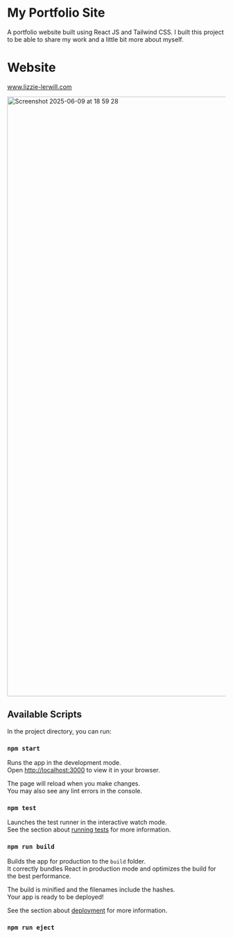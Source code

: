 # My Portfolio Site

A portfolio website built using React JS and Tailwind CSS. I built this project to be able to share my work and a little bit more about myself.

# Website

www.lizzie-lerwill.com

<img width="1380" alt="Screenshot 2025-06-09 at 18 59 28" src="https://github.com/user-attachments/assets/5253ec0d-b7d0-431c-917a-16feaeb449ba" />

## Available Scripts

In the project directory, you can run:

### `npm start`

Runs the app in the development mode.\
Open [http://localhost:3000](http://localhost:3000) to view it in your browser.

The page will reload when you make changes.\
You may also see any lint errors in the console.

### `npm test`

Launches the test runner in the interactive watch mode.\
See the section about [running tests](https://facebook.github.io/create-react-app/docs/running-tests) for more information.

### `npm run build`

Builds the app for production to the `build` folder.\
It correctly bundles React in production mode and optimizes the build for the best performance.

The build is minified and the filenames include the hashes.\
Your app is ready to be deployed!

See the section about [deployment](https://facebook.github.io/create-react-app/docs/deployment) for more information.

### `npm run eject`
